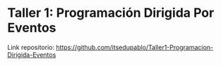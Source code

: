 # Taller 1: Programación Dirigida Por Eventos
Link repositorio: https://github.com/itsedupablo/Taller1-Programacion-Dirigida-Eventos
